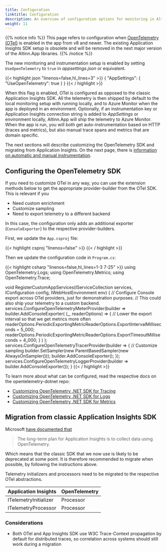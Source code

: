 ```yaml
---
title: Configuration
linktitle: Configuration
description: An overview of configuration options for monitoring in Altinn Apps.
weight: 11
---
```


{{% notice info %}}
This page refers to configuration when [OpenTelemetry (OTel)](https://opentelemetry.io/) is enabled in the app from v8 and newer.
The existing Application Insights SDK setup is obsolete and will be removed in the next major version of the Altinn.App libraries. 
{{% /notice %}}

The new monitoring and instrumentation setup is enabled by setting `UseOpenTelemetry` to `true` in *appsettings.json* or equivalent.

{{< highlight json "linenos=false,hl_lines=3" >}}
{
  "AppSettings": {
    "UseOpenTelemetry": true
  }
}
{{< / highlight >}}

When this flag is enabled, OTel is configured as opposed to the classic Application Insights SDK.
All the telemetry is then shipped by default to the local monitoring setup with running locally,
and to Azure Monitor when the app is deployed in an environment.
Optionally, if an instrumentation key or Application Insights connection string is added to *AppSettings* or environment locally,
Altinn.App will ship the telemetry to Azure Monitor.
When the app is run, you will both get auto-instrumentation based on HTTP (traces and metrics),
but also manual trace spans and metrics that are domain specific.

The next sections will describe customizing the OpenTelemetry SDK and migrating from Application Insights.
On the next page, there is [information on automatic and manual instrumentation](/altinn-studio/reference/monitoring/instrumentation).

## Configuring the OpenTelemetry SDK 

If you need to customize OTel in any way, you can use the extension methods below to get the appropriate provider-builder from the OTel SDK.
This is relevant if you

* Need custom enrichment
* Customize sampling
* Need to export telemetry to a different backend

In this case, the configuration only adds an additional exporter (`ConsoleExporter`) to the respective provider-builders.

First, we update the `App.csproj` file:

{{< highlight csproj "linenos=false" >}}
        <PackageReference Include="OpenTelemetry.Exporter.Console" Version="1.9.0" />
{{< / highlight >}}

Then we update the configuration code in `Program.cs`:

{{< highlight csharp "linenos=false,hl_lines=1-3 7-25" >}}
using OpenTelemetry.Logs;
using OpenTelemetry.Metrics;
using OpenTelemetry.Trace;

void RegisterCustomAppServices(IServiceCollection services, IConfiguration config, IWebHostEnvironment env)
{
    // Configure Console export across OTel providers, just for demonstration purposes.
    // This could also ship your telemetry to a custom backend.
    services.ConfigureOpenTelemetryMeterProvider(builder =>
        builder.AddConsoleExporter(
            (_, readerOptions) =>
            {
                // Lower the export interval so that we get metrics more often
                readerOptions.PeriodicExportingMetricReaderOptions.ExportIntervalMilliseconds = 5_000;
                readerOptions.PeriodicExportingMetricReaderOptions.ExportTimeoutMilliseconds = 4_000;
            }
        )
    );
    services.ConfigureOpenTelemetryTracerProvider(builder =>
    {
        // Customize sampling
        builder.SetSampler(new ParentBasedSampler(new AlwaysOnSampler()));
        builder.AddConsoleExporter();
    });
    services.ConfigureOpenTelemetryLoggerProvider(builder => builder.AddConsoleExporter());
}
{{< / highlight >}}

To learn more about what can be configured, read the respective docs on the opentelemetry-dotnet repo:

* [Customizing OpenTelemetry .NET SDK for Tracing](https://github.com/open-telemetry/opentelemetry-dotnet/tree/main/docs/trace/customizing-the-sdk#customizing-opentelemetry-net-sdk-for-tracing)
* [Customizing OpenTelemetry .NET SDK for Logs](https://github.com/open-telemetry/opentelemetry-dotnet/tree/main/docs/logs/customizing-the-sdk#customizing-opentelemetry-net-sdk-for-logs)
* [Customizing OpenTelemetry .NET SDK for Metrics](https://github.com/open-telemetry/opentelemetry-dotnet/tree/main/docs/metrics/customizing-the-sdk#customizing-opentelemetry-net-sdk-for-metrics)

## Migration from classic Application Insights SDK

Microsoft [have documented that](https://github.com/MicrosoftDocs/azure-docs/commit/25d58a0c1e5a1d5740d99fd68d89a9372042838e)

> The long-term plan for Application Insights is to collect data using OpenTelemetry.

Which means that the classic SDK that we now use is likely to be deprecated at some point.
It is therefore recommended to migrate when possible, by following the instructions above.

Telemetry initializers and processors need to be migrated to the respective OTel abstractions.

| **Application Insights** | **OpenTelemetry** |
| ------------------------ | ----------------- |
| ITelemetryInitializer    | Processor         |
| ITelemetryProcessor      | Processor         |

### Considerations

* Both OTel and App Insights SDK use W3C Trace-Context propagation by default for distributed traces, so correlation across systems should still work during a migration
